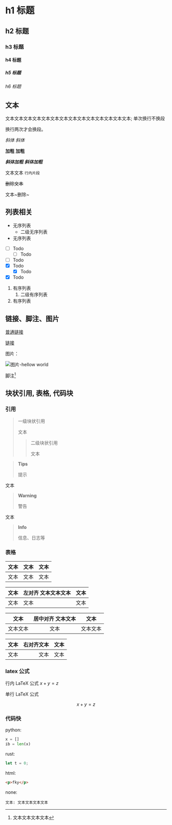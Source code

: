 # h1 标题

## h2 标题

### h3 标题

#### h4 标题

##### h5 标题

###### h6 标题

## 文本

文本文本文本文本文本文本文本文本文本文本文本文本文本文本;
单次换行不换段

换行两次才会换段。

_斜体_ *斜体*

**加粗** **加粗**

***斜体加粗*** ***斜体加粗***

文本文本 `行内片段`

~~删除文本~~

文本~删除~

## 列表相关

- 无序列表
  - 二级无序列表
- 无序列表

- [ ] Todo
  - [ ] Todo
- [ ] Todo
- [x] Todo
  - [x] Todo
- [x] Todo

1. 有序列表
   1. 二级有序列表
2. 有序列表

## 链接、脚注、图片

[普通链接](./Readme.md)

[链接][XX]

图片：

![图片-hellow world](https://github.com/fluidicon.png)

脚注[^脚注标签]

[XX]: http://htjixiao.com

[^脚注标签]: 文本文本文本文本

## 块状引用, 表格, 代码块

### 引用

> 一级块状引用
>
> 文本
>
> > 二级块状引用
> >
> > 文本
> >

> **Tips**
>
> 提示

文本

> **Warning**
>
> 警告

文本

> **Info**
>
> 信息、日志等

### 表格

| 文本 | 文本 | 文本 |
| ---- | ---- | ---- |
| 文本 | 文本 | 文本 |

| 文本 | 左对齐 文本文本文本 | 文本 |
| ---- | :------------------ | ---- |
| 文本 | 文本                | 文本 |

| 文本     | 居中对齐 文本文本 | 文本     |
| -------- | :---------------: | -------- |
| 文本文本 |       文本        | 文本文本 |

| 文本 | 右对齐文本 | 文本 |
| ---- | -----: | ---- |
| 文本 |   文本 | 文本 |

### latex 公式

行内 LaTeX 公式 $x+y=z$

单行 LaTeX 公式

$$x+y=z$$

### 代码快

python:

```py
x = []
ib = len(x)
```

rust:

```rust
let t = 0;
```

html:

```html
<p>fky</p>
```

none:

```info
文本: 文本文本文本文本
```
